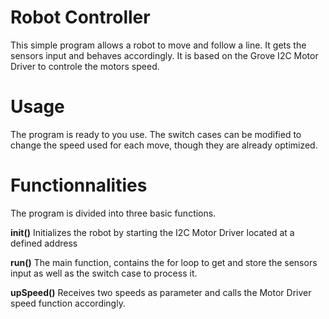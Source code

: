 # Robot Controller

This simple program allows a robot to move and follow a line. It gets the sensors input and behaves accordingly.
It is based on the Grove I2C Motor Driver to controle the motors speed.

# Usage

The program is ready to you use.
The switch cases can be modified to change the speed used for each move, though they are already optimized.

# Functionnalities

The program is divided into three basic functions.

**init()** Initializes the robot by starting the I2C Motor Driver located at a defined address

**run()** The main function, contains the for loop to get and store the sensors input as well as the switch case to process it. 

**upSpeed()** Receives two speeds as parameter and calls the Motor Driver speed function accordingly.
